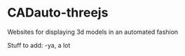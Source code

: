 # CADauto-threejs
Websites for displaying 3d models in an automated fashion

Stuff to add:
-ya, a lot
